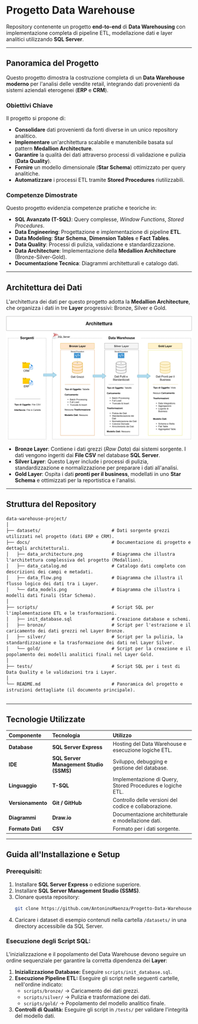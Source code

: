 # Progetto Data Warehouse

Repository contenente un progetto **end-to-end** di **Data Warehousing** con implementazione completa di pipeline ETL, modellazione dati e layer analitici utilizzando **SQL Server**.

-----

## Panoramica del Progetto

Questo progetto dimostra la costruzione completa di un **Data Warehouse moderno** per l'analisi delle vendite retail, integrando dati provenienti da sistemi aziendali eterogenei (**ERP** e **CRM**).

### Obiettivi Chiave

Il progetto si propone di:

  - **Consolidare** dati provenienti da fonti diverse in un unico repository analitico.
  - **Implementare** un'architettura scalabile e manutenibile basata sul pattern **Medallion Architecture**.
  - **Garantire** la qualità dei dati attraverso processi di validazione e pulizia (**Data Quality**).
  - **Fornire** un modello dimensionale (**Star Schema**) ottimizzato per query analitiche.
  - **Automatizzare** i processi ETL tramite **Stored Procedures** riutilizzabili.

### Competenze Dimostrate

Questo progetto evidenzia competenze pratiche e teoriche in:

  - **SQL Avanzato (T-SQL)**: Query complesse, *Window Functions*, *Stored Procedures*.
  - **Data Engineering**: Progettazione e implementazione di pipeline **ETL**.
  - **Data Modeling**: **Star Schema**, **Dimension Tables** e **Fact Tables**.
  - **Data Quality**: Processi di pulizia, validazione e standardizzazione.
  - **Data Architecture**: Implementazione della **Medallion Architecture** (Bronze-Silver-Gold).
  - **Documentazione Tecnica**: Diagrammi architetturali e catalogo dati.

-----

## Architettura dei Dati

L'architettura dei dati per questo progetto adotta la **Medallion Architecture**, che organizza i dati in tre **Layer** progressivi: Bronze, Silver e Gold.

![Data Architecture](docs/data_architecture.png)


* **Bronze Layer**: Contiene i dati grezzi (*Raw Data*) dai sistemi sorgente. I dati vengono ingeriti dai **File CSV** nel database **SQL Server**.
* **Silver Layer**: Questo Layer include i processi di pulizia, standardizzazione e normalizzazione per preparare i dati all'analisi. 
* **Gold Layer**: Ospita i dati **pronti per il business**, modellati in uno **Star Schema** e ottimizzati per la reportistica e l'analisi. 

-----

## Struttura del Repository

```
data-warehouse-project/
│
├── datasets/                           # Dati sorgente grezzi utilizzati nel progetto (dati ERP e CRM).
├── docs/                               # Documentazione di progetto e dettagli architetturali.
│   ├── data_architecture.png           # Diagramma che illustra l'architettura complessiva del progetto (Medallion).
│   ├── data_catalog.md                 # Catalogo dati completo con descrizioni dei campi e metadati.
│   ├── data_flow.png                   # Diagramma che illustra il flusso logico dei dati tra i Layer.
│   └── data_models.png                 # Diagramma che illustra i modelli dati finali (Star Schema).
│
├── scripts/                            # Script SQL per l'implementazione ETL e le trasformazioni.
│   ├── init_database.sql               # Creazione database e schemi.
│   ├── bronze/                         # Script per l'estrazione e il caricamento dei dati grezzi nel Layer Bronze.
│   ├── silver/                         # Script per la pulizia, la standardizzazione e la trasformazione dei dati nel Layer Silver.
│   └── gold/                           # Script per la creazione e il popolamento dei modelli analitici finali nel Layer Gold.
│
├── tests/                              # Script SQL per i test di Data Quality e le validazioni tra i Layer.
│
└── README.md                           # Panoramica del progetto e istruzioni dettagliate (il documento principale).
 
```

-----

## Tecnologie Utilizzate

| Componente | Tecnologia | Utilizzo |
| :--- | :--- | :--- |
| **Database** | **SQL Server Express** | Hosting del Data Warehouse e esecuzione logiche ETL. |
| **IDE** | **SQL Server Management Studio (SSMS)** | Sviluppo, debugging e gestione del database. |
| **Linguaggio** | **T-SQL** | Implementazione di Query, Stored Procedures e logiche ETL. |
| **Versionamento** | **Git / GitHub** | Controllo delle versioni del codice e collaborazione. |
| **Diagrammi** | **Draw.io** | Documentazione architetturale e modellazione dati. |
| **Formato Dati** | **CSV** | Formato per i dati sorgente. |

-----

## Guida all'Installazione e Setup

### **Prerequisiti:**

1.  Installare **SQL Server Express** o edizione superiore.
2.  Installare **SQL Server Management Studio (SSMS)**.
3.  Clonare questa repository:
    ```bash
    git clone https://github.com/AntoninoMaenza/Progetto-Data-Warehouse.git
    ```
4.  Caricare i dataset di esempio contenuti nella cartella `/datasets/` in una directory accessibile da SQL Server.

### **Esecuzione degli Script SQL:**

L'inizializzazione e il popolamento del Data Warehouse devono seguire un ordine sequenziale per garantire la corretta dipendenza dei **Layer**:

1.  **Inizializzazione Database:** Eseguire `scripts/init_database.sql`.
2.  **Esecuzione Pipeline ETL:** Eseguire gli script nelle seguenti cartelle, nell'ordine indicato:
      * `scripts/bronze/` $\rightarrow$ Caricamento dei dati grezzi.
      * `scripts/silver/` $\rightarrow$ Pulizia e trasformazione dei dati.
      * `scripts/gold/` $\rightarrow$ Popolamento del modello analitico finale.
3.  **Controlli di Qualità:** Eseguire gli script in `/tests/` per validare l'integrità del modello dati.

